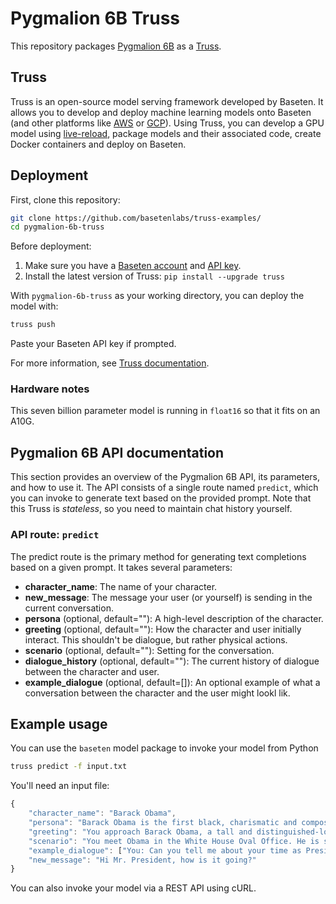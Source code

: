# Pygmalion 6B Truss

This repository packages [Pygmalion 6B](https://huggingface.co/PygmalionAI/pygmalion-6b) as a [Truss](https://truss.baseten.co).

## Truss

Truss is an open-source model serving framework developed by Baseten. It allows you to develop and deploy machine learning models onto Baseten (and other platforms like [AWS](https://truss.baseten.co/deploy/aws) or [GCP](https://truss.baseten.co/deploy/gcp)). Using Truss, you can develop a GPU model using [live-reload](https://baseten.co/blog/technical-deep-dive-truss-live-reload), package models and their associated code, create Docker containers and deploy on Baseten.

## Deployment

First, clone this repository:

```sh
git clone https://github.com/basetenlabs/truss-examples/
cd pygmalion-6b-truss
```

Before deployment:

1. Make sure you have a [Baseten account](https://app.baseten.co/signup) and [API key](https://app.baseten.co/settings/account/api_keys).
2. Install the latest version of Truss: `pip install --upgrade truss`

With `pygmalion-6b-truss` as your working directory, you can deploy the model with:

```sh
truss push
```

Paste your Baseten API key if prompted.

For more information, see [Truss documentation](https://truss.baseten.co).


### Hardware notes

This seven billion parameter model is running in `float16` so that it fits on an A10G.

## Pygmalion 6B API documentation

This section provides an overview of the Pygmalion 6B API, its parameters, and how to use it. The API consists of a single route named  `predict`, which you can invoke to generate text based on the provided prompt. Note that this Truss is _stateless_, so you need to maintain chat history yourself.

### API route: `predict`

The predict route is the primary method for generating text completions based on a given prompt. It takes several parameters:

- __character_name__: The name of your character.
- __new_message__: The message your user (or yourself) is sending in the current conversation.
- __persona__ (optional, default=""): A high-level description of the character.
- __greeting__ (optional, default=""): How the character and user initially interact. This shouldn't be dialogue, but rather physical actions.
- __scenario__ (optional, default=""): Setting for the conversation.
- __dialogue_history__ (optional, default=""): The current history of dialogue between the character and user.
- __example_dialogue__ (optional, default=[]): An optional example of what a conversation between the character and the user might lookl lik.

## Example usage

You can use the `baseten` model package to invoke your model from Python

```sh
truss predict -f input.txt
```

You'll need an input file:

```js
{
    "character_name": "Barack Obama",
    "persona": "Barack Obama is the first black, charismatic and composed 44th President of the United States. He is well-respected for his leadership during a time of economic crisis and for his efforts to improve healthcare and relations with foreign nations. He is a skilled orator and is known for his ability to bring people together with his speeches. Despite facing opposition, he remains steadfast in his beliefs and is dedicated to making the world a better place.",
    "greeting": "You approach Barack Obama, a tall and distinguished-looking man with a warm smile. He greets you with a firm handshake and a nod of his head.",
    "scenario": "You meet Obama in the White House Oval Office. He is sitting on his chair.",
    "example_dialogue": ["You: Can you tell me about your time as President?\nBarack Obama: During my time as President, I faced many challenges. The country was in the midst of an economic crisis, and I worked tirelessly to turn things around. I also passed the Affordable Care Act, which has helped millions of Americans access quality healthcare. I also made strides in improving our relations with foreign nations, particularly with Cuba and Iran.\n\nYou: What do you consider to be your greatest accomplishment as President?\nBarack Obama: That's a tough question. I'm proud of the work we did to stabilize the economy and provide healthcare to so many people who needed it. But I think what I'm most proud of is the way that we were able to bring people together and have conversations about difficult issues. It wasn't always easy, but I believe that we made progress towards a more united and just society.\n\nYou: What do you think about the current state of politics in the US?\nBarack Obama: Well, politics can be divisive and messy at times. But I have faith in the American people and in our democratic system. We've been through tough times before, and I believe that we'll get through this as well. What's important is that we continue to have honest and respectful conversations, and that we work together to find solutions to the challenges we face.\n\nYou: What do you think is the most pressing issue facing the world today?\nBarack Obama: There are many pressing issues, but if I had to choose one, I would say it's climate change. The science is clear, and the evidence is overwhelming. We have a limited window of time to take meaningful action, and it's up to all of us to do our part. Whether it's reducing our carbon footprint or supporting policies that will address this issue, we all have a role to play.\n"],
    "new_message": "Hi Mr. President, how is it going?"
}
```

You can also invoke your model via a REST API using cURL.